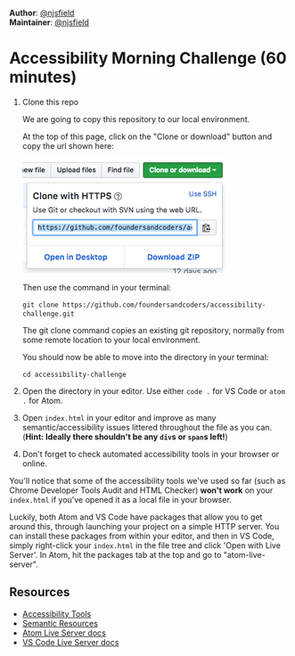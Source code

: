 **Author**: [@njsfield](https://github.com/njsfield)  
**Maintainer**: [@njsfield](https://github.com/njsfield)

# Accessibility Morning Challenge (60 minutes)

1. Clone this repo

   We are going to copy this repository to our local environment.

   At the top of this page, click on the "Clone or download" button and copy the url shown here:

   ![where to copy url on github](./img/copy-clone-link.png)

   Then use the command in your terminal:

   ```
   git clone https://github.com/foundersandcoders/accessibility-challenge.git
   ```

   The git clone command copies an existing git repository, normally from some remote location to your local environment.

   You should now be able to move into the directory in your terminal:

   ```
   cd accessibility-challenge
   ```

1. Open the directory in your editor. Use either `code .` for VS Code or `atom .` for Atom.
1. Open `index.html` in your editor and improve as many semantic/accessibility issues littered throughout the file as you can. (**Hint: Ideally there shouldn't be any `div`s or `span`s left!**)
1. Don't forget to check automated accessibility tools in your browser or online.

You'll notice that some of the accessibility tools we've used so far (such as Chrome Developer Tools Audit and HTML Checker) **won't work** on your `index.html` if you've opened it as a local file in your browser.

Luckily, both Atom and VS Code have packages that allow you to get around this, through launching your project on a simple HTTP server. You can install these packages from within your editor, and then in VS Code, simply right-click your `index.html` in the file tree and click 'Open with Live Server'. In Atom, hit the packages tab at the top and go to "atom-live-server".

## Resources

- [Accessibility Tools](https://github.com/jsms90/web-accessibility/blob/master/tools-that-can-help.md)
- [Semantic Resources](https://github.com/foundersandcoders/master-reference/tree/master/coursebook/precourse#semantic-html)
- [Atom Live Server docs](https://github.com/jas-chen/atom-live-server)
- [VS Code Live Server docs](https://marketplace.visualstudio.com/items?itemName=ritwickdey.LiveServer)
